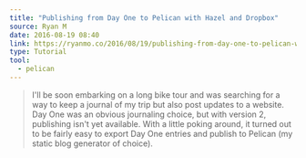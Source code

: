 ```yaml
---
title: "Publishing from Day One to Pelican with Hazel and Dropbox"
source: Ryan M
date: 2016-08-19 08:40
link: https://ryanmo.co/2016/08/19/publishing-from-day-one-to-pelican-with-hazel-and-dropbox/
type: Tutorial
tool:
  - pelican
---
```

> I'll be soon embarking on a long bike tour and was searching for a way to keep a journal of my trip but also post updates to a website. Day One was an obvious journaling choice, but with version 2, publishing isn't yet available. With a little poking around, it turned out to be fairly easy to export Day One entries and publish to Pelican (my static blog generator of choice).





